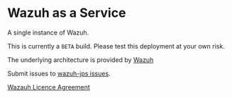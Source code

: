 # Wazuh as a Service

A single instance of Wazuh.

This is currently a ``BETA`` build. Please test this deployment at your own risk.

The underlying architecture is provided by [Wazuh](https://documentation.wazuh.com/current/docker/wazuh-container.html)

Submit issues to [wazuh-jps issues](https://github.com/data-sciences-corporation/wazuh-jps/issues).

[Wazauh Licence Agreement](https://github.com/wazuh/wazuh/blob/master/LICENSE)